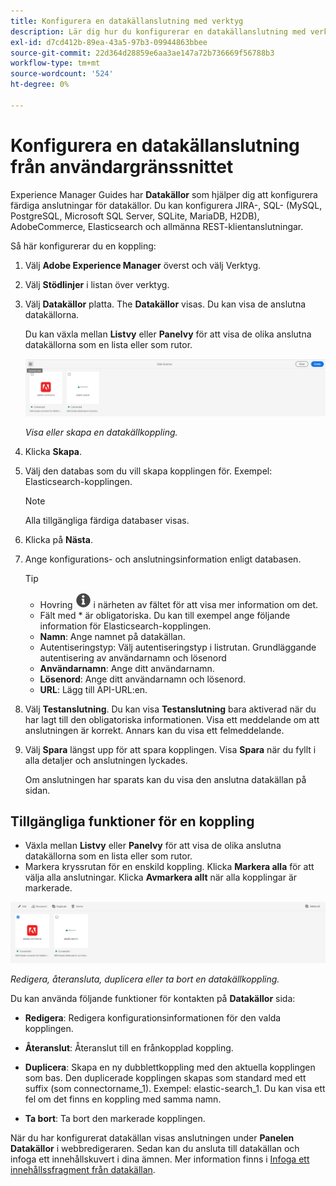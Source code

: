 ```yaml
---
title: Konfigurera en datakällanslutning med verktyg
description: Lär dig hur du konfigurerar en datakällanslutning med verktygen.
exl-id: d7cd412b-89ea-43a5-97b3-09944863bbee
source-git-commit: 22d364d28859e6aa3ae147a72b736669f56788b3
workflow-type: tm+mt
source-wordcount: '524'
ht-degree: 0%

---
```


# Konfigurera en datakällanslutning från användargränssnittet

Experience Manager Guides har **Datakällor** som hjälper dig att konfigurera färdiga anslutningar för datakällor. Du kan konfigurera JIRA-, SQL- (MySQL, PostgreSQL, Microsoft SQL Server, SQLite, MariaDB, H2DB), AdobeCommerce, Elasticsearch och allmänna REST-klientanslutningar.

Så här konfigurerar du en koppling:

1. Välj **Adobe Experience Manager** överst och välj Verktyg.
1. Välj **Stödlinjer** i listan över verktyg.
1. Välj **Datakällor** platta. The **Datakällor** visas. Du kan visa de anslutna datakällorna.

   Du kan växla mellan **Listvy** eller **Panelvy** för att visa de olika anslutna datakällorna som en lista eller som rutor.

   <img src="./assets/data-sources-create-window.png" alt= "datakällor som listas på sidan med datakällor" width="800">

   *Visa eller skapa en datakällkoppling.*
1. Klicka **Skapa**.
1. Välj den databas som du vill skapa kopplingen för. Exempel: Elasticsearch-kopplingen.
   >[!NOTE]
   >
   >Alla tillgängliga färdiga databaser visas.

1. Klicka på **Nästa**.
1. Ange konfigurations- och anslutningsinformation enligt databasen.

   >[!TIP]
   >* Hovring <img src="./assets/info-details.svg" alt= "informationsikon" width="25"> i närheten av fältet för att visa mer information om det.
   > * Fält med * är obligatoriska. Du kan till exempel ange följande information för Elasticsearch-kopplingen.

   * **Namn**: Ange namnet på datakällan.
   * Autentiseringstyp: Välj autentiseringstyp i listrutan. Grundläggande autentisering av användarnamn och lösenord
   * **Användarnamn**: Ange ditt användarnamn.
   * **Lösenord**: Ange ditt användarnamn och lösenord.
   * **URL**: Lägg till API-URL:en.

1. Välj **Testanslutning**. Du kan visa **Testanslutning** bara aktiverad när du har lagt till den obligatoriska informationen. Visa ett meddelande om att anslutningen är korrekt. Annars kan du visa ett felmeddelande.



1. Välj **Spara** längst upp för att spara kopplingen.     Visa **Spara** när du fyllt i alla detaljer och anslutningen lyckades.


   Om anslutningen har sparats kan du visa den anslutna datakällan på sidan.

## Tillgängliga funktioner för en koppling

* Växla mellan **Listvy** eller **Panelvy**  för att visa de olika anslutna datakällorna som en lista eller som rutor.
* Markera kryssrutan för en enskild koppling. Klicka **Markera alla** för att välja alla anslutningar. Klicka **Avmarkera allt** när alla kopplingar är markerade.

<img src="./assets/data-sources-features.png" alt= "funktioner för datakällorna på sidan med datakällor" width="800">

*Redigera, återansluta, duplicera eller ta bort en datakällkoppling.*

Du kan använda följande funktioner för kontakten på **Datakällor** sida:

* **Redigera**: Redigera konfigurationsinformationen för den valda kopplingen.

* **Återanslut**: Återanslut till en frånkopplad koppling.

* **Duplicera**: Skapa en ny dubblettkoppling med den aktuella kopplingen som bas. Den duplicerade kopplingen skapas som standard med ett suffix (som connectorname_1). Exempel: elastic-search_1.
Du kan visa ett fel om det finns en koppling med samma namn.

* **Ta bort**: Ta bort den markerade kopplingen.


När du har konfigurerat datakällan visas anslutningen under **Panelen Datakällor** i webbredigeraren. Sedan kan du ansluta till datakällan och infoga ett innehållskuvert i dina ämnen. Mer information finns i [Infoga ett innehållssfragment från datakällan](../user-guide/web-editor-content-snippet.md).
